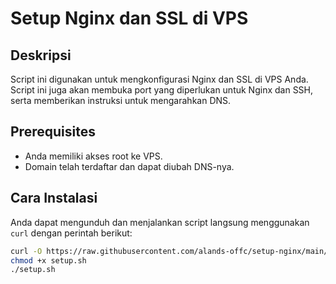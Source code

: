 # Setup Nginx dan SSL di VPS

## Deskripsi
Script ini digunakan untuk mengkonfigurasi Nginx dan SSL di VPS Anda. Script ini juga akan membuka port yang diperlukan untuk Nginx dan SSH, serta memberikan instruksi untuk mengarahkan DNS.

## Prerequisites
- Anda memiliki akses root ke VPS.
- Domain telah terdaftar dan dapat diubah DNS-nya.

## Cara Instalasi

Anda dapat mengunduh dan menjalankan script langsung menggunakan `curl` dengan perintah berikut:

```bash
curl -O https://raw.githubusercontent.com/alands-offc/setup-nginx/main/setup.sh
chmod +x setup.sh
./setup.sh
